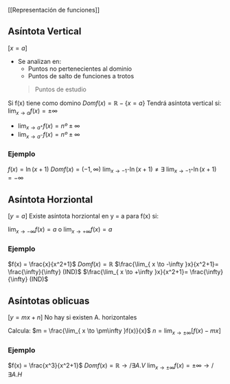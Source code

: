 [[Representación de funciones]]

## Asíntota Vertical

$[x = a]$
- Se analizan en:
	- Puntos no pertenecientes al dominio
	- Puntos de salto de funciones a trotos
	> Puntos de estudio

Si f(x) tiene como domino $Dom f(x) = \mathbb{R} - \{x = a\}$
Tendrá asíntota vertical si:
$\lim_{ x \to a }f(x) = \pm \infty$
- $\lim_{ x \to a^+ } f(x) = nº\pm \infty$
- $\lim_{ x \to a^- } f(x) = nº\pm \infty$

### Ejemplo

$f(x) = \ln(x+1)$
$Dom f(x) = (-1, \infty)$
$\lim_{ x \to -1^- } \ln(x+1) \neq \exists$
$\lim_{ x \to -1^+ } \ln(x+1) = -\infty$

## Asíntota Horziontal

$[y = a]$
Existe asíntota horziontal en y = a para f(x) si:

$\lim_{ x \to -\infty }f(x) = a$
o
$\lim_{ x \to +\infty }f(x) = a$

### Ejemplo

$f(x) = \frac{x}{x^2+1}$
$Dom f(x) = \mathbb{R}$
$\frac{\lim_{ x \to -\infty }x}{x^2+1}= \frac{\infty}{\infty} (IND)$
$\frac{\lim_{ x \to +\infty }x}{x^2+1}= \frac{\infty}{\infty} (IND)$

## Asíntotas oblicuas

$[y = mx+n]$
No hay si existen A. horizontales

Calcula:
$m = \frac{\lim_{ x \to \pm\infty }f(x)}{x}$
$n = \lim_{ x \to \pm\infty }[f(x) - mx]$

### Ejemplo

$f(x) = \frac{x^3}{x^2+1}$
$Dom f(x) = \mathbb{R} \to /\exists A.V$
$\lim_{ x \to \pm\infty }f(x) = \pm \infty \to /\exists A.H$
